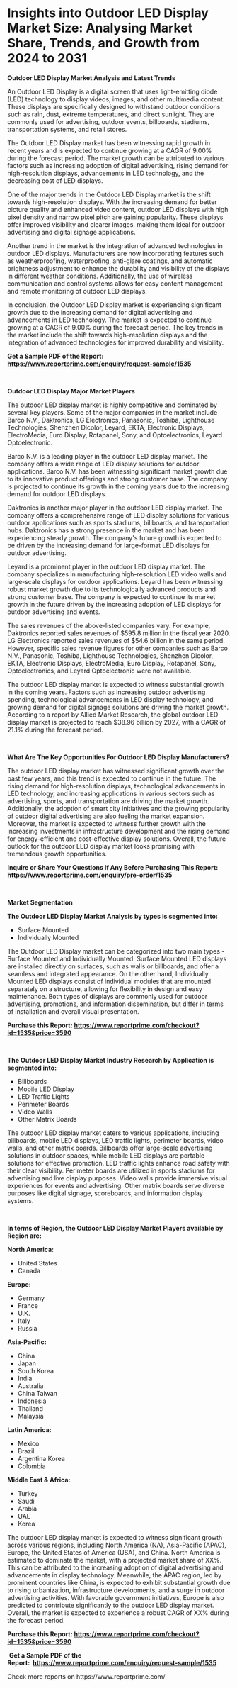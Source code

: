 <p><h1>Insights into Outdoor LED Display Market Size: Analysing Market Share, Trends, and Growth from 2024 to 2031</h1></p><p><strong>Outdoor LED Display Market Analysis and Latest Trends</strong></p>
<p><p>An Outdoor LED Display is a digital screen that uses light-emitting diode (LED) technology to display videos, images, and other multimedia content. These displays are specifically designed to withstand outdoor conditions such as rain, dust, extreme temperatures, and direct sunlight. They are commonly used for advertising, outdoor events, billboards, stadiums, transportation systems, and retail stores.</p><p>The Outdoor LED Display market has been witnessing rapid growth in recent years and is expected to continue growing at a CAGR of 9.00% during the forecast period. The market growth can be attributed to various factors such as increasing adoption of digital advertising, rising demand for high-resolution displays, advancements in LED technology, and the decreasing cost of LED displays.</p><p>One of the major trends in the Outdoor LED Display market is the shift towards high-resolution displays. With the increasing demand for better picture quality and enhanced video content, outdoor LED displays with high pixel density and narrow pixel pitch are gaining popularity. These displays offer improved visibility and clearer images, making them ideal for outdoor advertising and digital signage applications.</p><p>Another trend in the market is the integration of advanced technologies in outdoor LED displays. Manufacturers are now incorporating features such as weatherproofing, waterproofing, anti-glare coatings, and automatic brightness adjustment to enhance the durability and visibility of the displays in different weather conditions. Additionally, the use of wireless communication and control systems allows for easy content management and remote monitoring of outdoor LED displays.</p><p>In conclusion, the Outdoor LED Display market is experiencing significant growth due to the increasing demand for digital advertising and advancements in LED technology. The market is expected to continue growing at a CAGR of 9.00% during the forecast period. The key trends in the market include the shift towards high-resolution displays and the integration of advanced technologies for improved durability and visibility.</p></p>
<p><strong>Get a Sample PDF of the Report:&nbsp; <a href="https://www.reportprime.com/enquiry/request-sample/1535">https://www.reportprime.com/enquiry/request-sample/1535</a></strong></p>
<p>&nbsp;</p>
<p><strong>Outdoor LED Display Major Market Players</strong></p>
<p><p>The outdoor LED display market is highly competitive and dominated by several key players. Some of the major companies in the market include Barco N.V., Daktronics, LG Electronics, Panasonic, Toshiba, Lighthouse Technologies, Shenzhen Dicolor, Leyard, EKTA, Electronic Displays, ElectroMedia, Euro Display, Rotapanel, Sony, and Optoelectronics, Leyard Optoelectronic. </p><p>Barco N.V. is a leading player in the outdoor LED display market. The company offers a wide range of LED display solutions for outdoor applications. Barco N.V. has been witnessing significant market growth due to its innovative product offerings and strong customer base. The company is projected to continue its growth in the coming years due to the increasing demand for outdoor LED displays.</p><p>Daktronics is another major player in the outdoor LED display market. The company offers a comprehensive range of LED display solutions for various outdoor applications such as sports stadiums, billboards, and transportation hubs. Daktronics has a strong presence in the market and has been experiencing steady growth. The company's future growth is expected to be driven by the increasing demand for large-format LED displays for outdoor advertising.</p><p>Leyard is a prominent player in the outdoor LED display market. The company specializes in manufacturing high-resolution LED video walls and large-scale displays for outdoor applications. Leyard has been witnessing robust market growth due to its technologically advanced products and strong customer base. The company is expected to continue its market growth in the future driven by the increasing adoption of LED displays for outdoor advertising and events.</p><p>The sales revenues of the above-listed companies vary. For example, Daktronics reported sales revenues of $595.8 million in the fiscal year 2020. LG Electronics reported sales revenues of $54.6 billion in the same period. However, specific sales revenue figures for other companies such as Barco N.V., Panasonic, Toshiba, Lighthouse Technologies, Shenzhen Dicolor, EKTA, Electronic Displays, ElectroMedia, Euro Display, Rotapanel, Sony, Optoelectronics, and Leyard Optoelectronic were not available.</p><p>The outdoor LED display market is expected to witness substantial growth in the coming years. Factors such as increasing outdoor advertising spending, technological advancements in LED display technology, and growing demand for digital signage solutions are driving the market growth. According to a report by Allied Market Research, the global outdoor LED display market is projected to reach $38.96 billion by 2027, with a CAGR of 21.1% during the forecast period.</p></p>
<p>&nbsp;</p>
<p><strong>What Are The Key Opportunities For Outdoor LED Display Manufacturers?</strong></p>
<p><p>The outdoor LED display market has witnessed significant growth over the past few years, and this trend is expected to continue in the future. The rising demand for high-resolution displays, technological advancements in LED technology, and increasing applications in various sectors such as advertising, sports, and transportation are driving the market growth. Additionally, the adoption of smart city initiatives and the growing popularity of outdoor digital advertising are also fueling the market expansion. Moreover, the market is expected to witness further growth with the increasing investments in infrastructure development and the rising demand for energy-efficient and cost-effective display solutions. Overall, the future outlook for the outdoor LED display market looks promising with tremendous growth opportunities.</p></p>
<p><strong>Inquire or Share Your Questions If Any Before Purchasing This Report: <a href="https://www.reportprime.com/enquiry/pre-order/1535">https://www.reportprime.com/enquiry/pre-order/1535</a></strong></p>
<p>&nbsp;</p>
<p><strong>Market Segmentation</strong></p>
<p><strong>The Outdoor LED Display Market Analysis by types is segmented into:</strong></p>
<p><ul><li>Surface Mounted</li><li>Individually Mounted</li></ul></p>
<p><p>The Outdoor LED Display market can be categorized into two main types - Surface Mounted and Individually Mounted. Surface Mounted LED displays are installed directly on surfaces, such as walls or billboards, and offer a seamless and integrated appearance. On the other hand, Individually Mounted LED displays consist of individual modules that are mounted separately on a structure, allowing for flexibility in design and easy maintenance. Both types of displays are commonly used for outdoor advertising, promotions, and information dissemination, but differ in terms of installation and overall visual presentation.</p></p>
<p><strong>Purchase this Report:&nbsp;<a href="https://www.reportprime.com/checkout?id=1535&price=3590">https://www.reportprime.com/checkout?id=1535&price=3590</a></strong></p>
<p>&nbsp;</p>
<p><strong>The Outdoor LED Display Market Industry Research by Application is segmented into:</strong></p>
<p><ul><li>Billboards</li><li>Mobile LED Display</li><li>LED Traffic Lights</li><li>Perimeter Boards</li><li>Video Walls</li><li>Other Matrix Boards</li></ul></p>
<p><p>The outdoor LED display market caters to various applications, including billboards, mobile LED displays, LED traffic lights, perimeter boards, video walls, and other matrix boards. Billboards offer large-scale advertising solutions in outdoor spaces, while mobile LED displays are portable solutions for effective promotion. LED traffic lights enhance road safety with their clear visibility. Perimeter boards are utilized in sports stadiums for advertising and live display purposes. Video walls provide immersive visual experiences for events and advertising. Other matrix boards serve diverse purposes like digital signage, scoreboards, and information display systems.</p></p>
<p>&nbsp;</p>
<p><strong>In terms of Region, the Outdoor LED Display Market Players available by Region are:</strong></p>
<p>
    <p> <strong> North America: </strong>
        <ul>
            <li>United States</li>
            <li>Canada</li>
        </ul>
        </p> 
    <p> <strong> Europe: </strong>
        <ul>
            <li>Germany</li>
            <li>France</li>
            <li>U.K.</li>
            <li>Italy</li>
            <li>Russia</li>
        </ul>
        </p> 
    <p> <strong> Asia-Pacific: </strong>
        <ul>
            <li>China</li>
            <li>Japan</li>
            <li>South Korea</li>
            <li>India</li>
            <li>Australia</li>
            <li>China Taiwan</li>
            <li>Indonesia</li>
            <li>Thailand</li>
            <li>Malaysia</li>
        </ul>
        </p> 
    <p> <strong> Latin America: </strong>
        <ul>
            <li>Mexico</li>
            <li>Brazil</li>
            <li>Argentina Korea</li>
            <li>Colombia</li>
        </ul>
        </p> 
    <p> <strong> Middle East & Africa: </strong>
        <ul>
            <li>Turkey</li>
            <li>Saudi</li>
            <li>Arabia</li>
            <li>UAE</li>
            <li>Korea</li>
        </ul>
    </p>
    </p>
<p><p>The outdoor LED display market is expected to witness significant growth across various regions, including North America (NA), Asia-Pacific (APAC), Europe, the United States of America (USA), and China. North America is estimated to dominate the market, with a projected market share of XX%. This can be attributed to the increasing adoption of digital advertising and advancements in display technology. Meanwhile, the APAC region, led by prominent countries like China, is expected to exhibit substantial growth due to rising urbanization, infrastructure developments, and a surge in outdoor advertising activities. With favorable government initiatives, Europe is also predicted to contribute significantly to the outdoor LED display market. Overall, the market is expected to experience a robust CAGR of XX% during the forecast period.</p></p>
<p><strong>Purchase this Report: <a href="https://www.reportprime.com/checkout?id=1535&price=3590">https://www.reportprime.com/checkout?id=1535&price=3590</a></strong></p>
<p>&nbsp;<strong>Get a Sample PDF of the Report:&nbsp;&nbsp;<a href="https://www.reportprime.com/enquiry/request-sample/1535">https://www.reportprime.com/enquiry/request-sample/1535</a></strong></p>
<p><strong></strong></p>
<p>Check more reports on https://www.reportprime.com/</p>